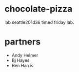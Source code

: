 # chocolate-pizza
lab seattle201d36 timed friday lab.
# partners
* Andy Helmer
* Bj Hayes
* Ben Harris 